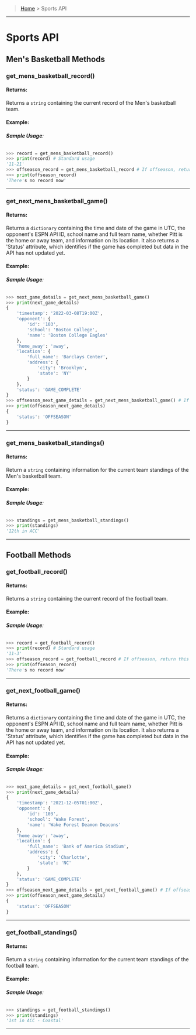 > [Home](README.md) > Sports API
---

# Sports API

## Men's Basketball Methods

### **get_mens_basketball_record()**

#### **Returns**:
Returns a `string` containing the current record of the Men's basketball team.
#### **Example**:

###### **Sample Usage**:
```python
>>> record = get_mens_basketball_record()
>>> print(record) # Standard usage
'11-21'
>>> offseason_record = get_mens_basketball_record # If offseason, return this
>>> print(offseason_record)
'There's no record now'
```

---

### **get_next_mens_basketball_game()**

#### **Returns**:
Returns a `dictionary` containing the time and date of the game in UTC, the opponent's ESPN API ID, school name and full team name, whether Pitt is the home or away team, and information on its location. It also returns a 'Status' attribute, which identifies if the game has completed but data in the API has not updated yet.
#### **Example**:

###### **Sample Usage**:
```python
>>> next_game_details = get_next_mens_basketball_game()
>>> print(next_game_details)
{
    'timestamp': '2022-03-08T19:00Z',
    'opponent': {
        'id': '103',
        'school': 'Boston College',
        'name': 'Boston College Eagles'
    },
    'home_away': 'away',
    'location': {
        'full_name': 'Barclays Center',
        'address': {
            'city': 'Brooklyn',
            'state': 'NY'
        }
    },
    'status': 'GAME_COMPLETE'
}
>>> offseason_next_game_details = get_next_mens_basketball_game() # If offseason, return this
>>> print(offseason_next_game_details)
{
    'status': 'OFFSEASON'
}
```

---

### **get_mens_basketball_standings()**

#### **Returns**:
Return a `string` containing information for the current team standings of the Men's basketball team.

#### **Example**:

###### **Sample Usage**:
```python
>>> standings = get_mens_basketball_standings()
>>> print(standings)
'12th in ACC'
```

---
## Football Methods

### **get_football_record()**

#### **Returns**:
Returns a `string` containing the current record of the football team.
#### **Example**:

###### **Sample Usage**:
```python
>>> record = get_football_record()
>>> print(record) # Standard usage
'11-3'
>>> offseason_record = get_football_record # If offseason, return this
>>> print(offseason_record)
'There's no record now'
```


---


### **get_next_football_game()**

#### **Returns**:
Returns a `dictionary` containing the time and date of the game in UTC, the opponent's ESPN API ID, school name and full team name, whether Pitt is the home or away team, and information on its location. It also returns a 'Status' attribute, which identifies if the game has completed but data in the API has not updated yet.
#### **Example**:

###### **Sample Usage**:
```python
>>> next_game_details = get_next_football_game()
>>> print(next_game_details)
{
    'timestamp': '2021-12-05T01:00Z',
    'opponent': {
        'id': '103',
        'school': 'Wake Forest',
        'name': 'Wake Forest Deamon Deacons'
    },
    'home_away': 'away',
    'location': {
        'full_name': 'Bank of America Stadium',
        'address': {
            'city': 'Charlotte',
            'state': 'NC'
        }
    },
    'status': 'GAME_COMPLETE'
}
>>> offseason_next_game_details = get_next_football_game() # If offseason, return this
>>> print(offseason_next_game_details)
{
    'status': 'OFFSEASON'
}
```

---

### **get_football_standings()**

#### **Returns**:
Return a `string` containing information for the current team standings of the football team.

#### **Example**:

###### **Sample Usage**:
```python
>>> standings = get_football_standings()
>>> print(standings)
'1st in ACC - Coastal'
```

---